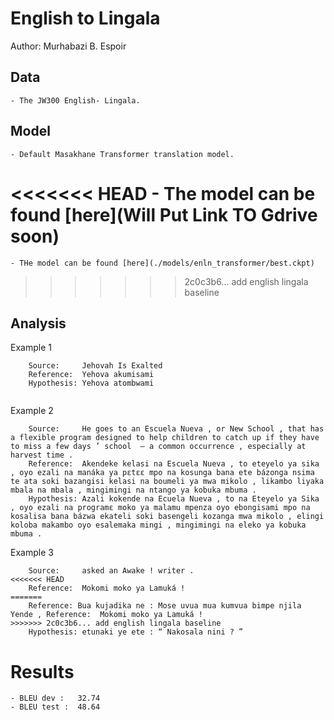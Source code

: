 # English to Lingala

Author: Murhabazi B. Espoir

## Data

	- The JW300 English- Lingala.

## Model

	- Default Masakhane Transformer translation model.
<<<<<<< HEAD
	- The model can be found [here](Will Put Link TO Gdrive soon)
=======
	- THe model can be found [here](./models/enln_transformer/best.ckpt)
>>>>>>> 2c0c3b6... add english lingala baseline

## Analysis

Example 1
```ln
    Source:     Jehovah Is Exalted
    Reference:  Yehova akumisami
    Hypothesis: Yehova atombwami
	
```

Example 2
```ln
	Source:     He goes to an Escuela Nueva , or New School , that has a flexible program designed to help children to catch up if they have to miss a few days ’ school ​ — a common occurrence , especially at harvest time .
    Reference:  Akendeke kelasi na Escuela Nueva , to eteyelo ya sika , oyo ezali na manáka ya pɛtɛɛ mpo na kosunga bana ete bázonga nsima te ata soki bazangisi kelasi na boumeli ya mwa mikolo , likambo liyaka mbala na mbala , mingimingi na ntango ya kobuka mbuma .
    Hypothesis: Azali kokende na Ecuela Nueva , to na Eteyelo ya Sika , oyo ezali na programɛ moko ya malamu mpenza oyo ebongisami mpo na kosalisa bana bázwa ekateli soki basengeli kozanga mwa mikolo , elingi koloba makambo oyo esalemaka mingi , mingimingi na eleko ya kobuka mbuma .
```

Example 3
```ln
	Source:     asked an Awake ! writer .
<<<<<<< HEAD
    Reference:  Mokomi moko ya Lamuká !
=======
 	Reference: Bua kujadika ne : Mose uvua mua kumvua bimpe njila Yende , Reference:  Mokomi moko ya Lamuká !
>>>>>>> 2c0c3b6... add english lingala baseline
 	Hypothesis: etunaki ye ete : “ Nakosala nini ? ”
```
# Results
	- BLEU dev :   32.74
	- BLEU test :  48.64
